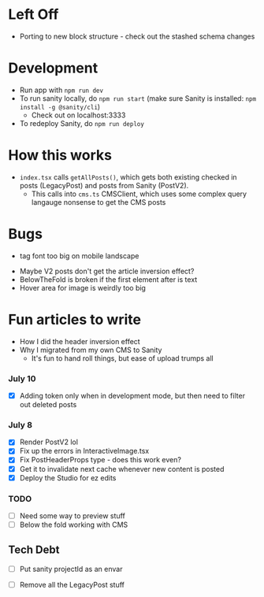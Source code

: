 # Left Off
- Porting to new block structure - check out the stashed schema changes

# Development
- Run app with `npm run dev`
- To run sanity locally, do `npm run start` (make sure Sanity is installed: `npm install -g @sanity/cli`)
  - Check out on localhost:3333
- To redeploy Sanity, do `npm run deploy`

# How this works
- `index.tsx` calls `getAllPosts()`, which gets both existing checked in posts (LegacyPost) and posts from Sanity (PostV2).
  - This calls into `cms.ts` CMSClient, which uses some complex query langauge nonsense to get the CMS posts

# Bugs
- <p> tag font too big on mobile landscape
- Maybe V2 posts don't get the article inversion effect?
- BelowTheFold is broken if the first element after is text
- Hover area for image is weirdly too big

# Fun articles to write 
- How I did the header inversion effect
- Why I migrated from my own CMS to Sanity
  - It's fun to hand roll things, but ease of upload trumps all

### July 10
- [X] Adding token only when in development mode, but then need to filter out deleted posts


### July 8
- [X] Render PostV2 lol
- [X] Fix up the errors in InteractiveImage.tsx
- [X] Fix PostHeaderProps type - does this work even?
- [X] Get it to invalidate next cache whenever new content is posted
- [X] Deploy the Studio for ez edits

### TODO
- [ ] Need some way to preview stuff
- [ ] Below the fold working with CMS

## Tech Debt
- [ ] Put sanity projectId as an envar
- [ ] Remove all the LegacyPost stuff


